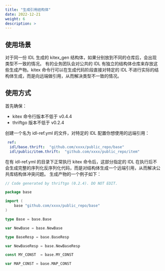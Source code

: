 ```yaml
---
title: "生成引用结构体"
date: 2022-12-21
weight: 6
description: >
---
```


## 使用场景
对于同一份 IDL 生成的 kitex_gen 结构体，如果分别放到不同的仓库后，会出现类型不一致的情况。
有的业务团队会对公共的 IDL 有独立的结构体仓库来存放这些生成产物。kitex 命令行可以在生成代码阶段直接对特定的 IDL 不进行实际的结构体生成，而是向远端做引用，从而解决类型不一致的情况。

## 使用方式
首先确保：
- kitex 命令行版本不低于 v0.4.4
- thriftgo 版本不低于 v0.2.4

创建一个名为 idl-ref.yml 的文件，对特定的 IDL 配置你想使用的远端引用：
```yaml
 ref:
  idl/base.thrift:  "github.com/xxxx/public_repo/base"
  idl/public/item.thrift:  "github.com/xxxx/public_repo/item"
```
在有 idl-ref.yml 的目录下正常执行 kitex 命令后，这部分指定的 IDL 在执行后不会生成完整的序列化反序列化代码，而是对结构体生成一个远端引用，从而解决公共库结构体冲突问题。
生成产物的一个例子如下：
```go
// Code generated by thriftgo (0.2.4). DO NOT EDIT.

package base

import (
	base "github.com/xxxx/public_repo/base"
)

type Base = base.Base

var NewBase = base.NewBase

type BaseResp = base.BaseResp

var NewBaseResp = base.NewBaseResp

const MY_CONST  = base.MY_CONST

var MAP_CONST = base.MAP_CONST

```
